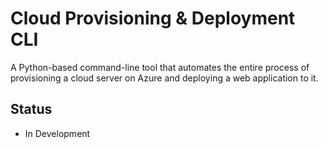# Cloud Provisioning & Deployment CLI

A Python-based command-line tool that automates the entire process of provisioning a cloud server on Azure and deploying a web application to it.

## Status
- In Development